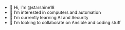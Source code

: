 - 👋 Hi, I’m @starshine18
- 👀 I’m interested in computers and automation
- 🌱 I’m currently learning AI and Security
- 💞️ I’m looking to collaborate on Ansible and coding stuff


<!---
starshine18/starshine18 is a ✨ special ✨ repository because its `README.md` (this file) appears on your GitHub profile.
You can click the Preview link to take a look at your changes.
--->
